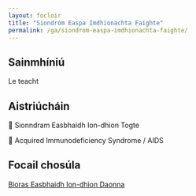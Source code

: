 ```yaml
---
layout: focloir
title: "Siondróm Easpa Imdhionachta Faighte"
permalink: /ga/siondrom-easpa-imdhionachta-faighte/
---
```


## Sainmhíniú

Le teacht

## Aistriúcháin

&#x1f3f4;&#xe0067;&#xe0062;&#xe0073;&#xe0063;&#xe0074;&#xe007f; Sionndram Easbhaidh Ion-dhìon Togte

&#x1f3f4;&#xe0067;&#xe0062;&#xe0065;&#xe006e;&#xe0067;&#xe007f; Acquired Immunodeficiency Syndrome / AIDS

## Focail chosúla

[Bìoras Easbhaidh Ion-dhìon Daonna](https://faclair.lgbt/bioras-easbhaidh-ion-dhion-daonna/)